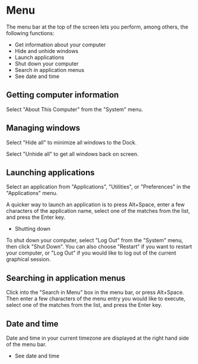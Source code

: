 # Menu

The menu bar at the top of the screen lets you perform, among others, the following functions:

* Get information about your computer
* Hide and unhide windows
* Launch applications
* Shut down your computer
* Search in application menus
* See date and time

## Getting computer information

Select "About This Computer" from the "System" menu.

## Managing windows

Select "Hide all" to minimize all windows to the Dock.

Select "Unhide all" to get all windows back on screen.

## Launching applications

Select an application from "Applications", "Utilities", or "Preferences" in the "Applications" menu.

A quicker way to launch an application is to press Alt+Space, enter a few characters of the application name, select one of the matches from the list, and press the Enter key.

* Shutting down

To shut down your computer, select "Log Out" from the "System" menu, then click "Shut Down". You can also choose "Restart" if you want to restart your computer, or "Log Out" if you would like to log out of the current graphical session.

## Searching in application menus

Click into the "Search in Menu" box in the menu bar, or press Alt+Space. Then enter a few characters of the menu entry you would like to execute, select one of the matches from the list, and press the Enter key.

## Date and time

Date and time in your current timezone are displayed at the right hand side of the menu bar.


* See date and time
